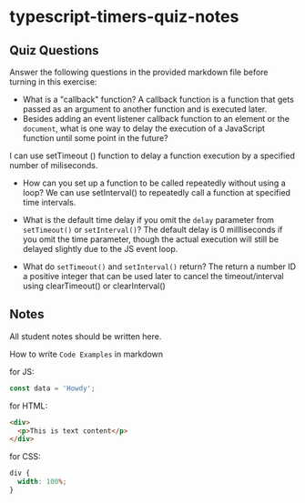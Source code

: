 # typescript-timers-quiz-notes

## Quiz Questions

Answer the following questions in the provided markdown file before turning in this exercise:

- What is a "callback" function?
  A callback function is a function that gets passed as an argument to another function and is executed later.
- Besides adding an event listener callback function to an element or the `document`, what is one way to delay the execution of a JavaScript function until some point in the future?

I can use setTimeout () function to delay a function execution by a specified number of miliseconds.

- How can you set up a function to be called repeatedly without using a loop?
  We can use setInterval() to repeatedly call a function at specified time intervals.

- What is the default time delay if you omit the `delay` parameter from `setTimeout()` or `setInterval()`?
  The default delay is 0 millliseconds if you omit the time parameter, though the actual execution will still be delayed slightly due to the JS event loop.

- What do `setTimeout()` and `setInterval()` return?
  The return a number ID a positive integer that can be used later to cancel the timeout/interval using clearTimeout() or clearInterval()

## Notes

All student notes should be written here.

How to write `Code Examples` in markdown

for JS:

```javascript
const data = 'Howdy';
```

for HTML:

```html
<div>
  <p>This is text content</p>
</div>
```

for CSS:

```css
div {
  width: 100%;
}
```
